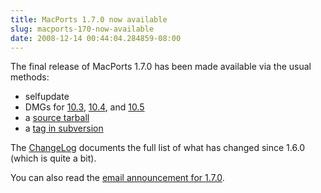 ```yaml
---
title: MacPorts 1.7.0 now available
slug: macports-170-now-available
date: 2008-12-14 00:44:04.284859-08:00
---
```


The final release of MacPorts 1.7.0 has been made available via the usual methods:

* selfupdate
* DMGs for [10.3](https://svn.macports.org/repository/macports/downloads/MacPorts-1.7.0/MacPorts-1.7.0-10.3-Panther.dmg "10.3 DMG"), [10.4](https://svn.macports.org/repository/macports/downloads/MacPorts-1.7.0/MacPorts-1.7.0-10.4-Tiger.dmg "10.4 DMG"), and [10.5](https://svn.macports.org/repository/macports/downloads/MacPorts-1.7.0/MacPorts-1.7.0-10.5-Leopard.dmg "10.5 DMG")
* a [source tarball](https://www.macports.org/install.php#source)
* a [tag in subversion](https://svn.macports.org/repository/macports/tags/release_1_7_0)

The [ChangeLog](https://svn.macports.org/repository/macports/branches/release_1_7/base/ChangeLog) documents the full list of what has changed since 1.6.0 (which is quite a bit).

You can also read the [email announcement for 1.7.0](https://lists.macosforge.org/pipermail/macports-announce/2008-December/000002.html).
